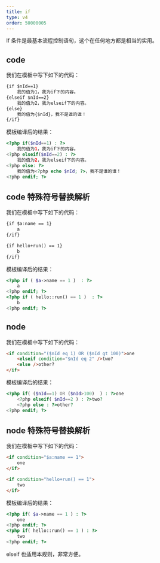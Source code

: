 ```yaml
---
title: if
type: v4
order: 50000005
---
```


If 条件是最基本流程控制语句，这个在任何地方都是相当的实用。

## code

我们在模板中写下如下的代码：

``` html
{if $nId==1}   
    我的值为1，我为if下的内容。   
{elseif $nId==2}   
    我的值为2，我为elseif下的内容。   
{else}   
    我的值为{$nId}，我不是谁的谁！   
{/if}
```

模板编译后的结果：

``` php
<?php if($nId==1) : ?>   
    我的值为1，我为if下的内容。   
<?php elseif($nId==2) : ?>   
    我的值为2，我为elseif下的内容。   
<?php else: ?>   
    我的值为<?php echo $nId; ?>，我不是谁的谁！   
<?php endif; ?>
```

## code 特殊符号替换解析

我们在模板中写下如下的代码：

``` html
{if $a:name == 1}
    a
{/if}

{if hello+run() == 1}
    b
{/if}
```

模板编译后的结果：

``` php
<?php if ( $a->name == 1 )  : ?>
    a
<?php endif; ?>
<?php if ( hello::run() == 1 )  : ?>
    b
<?php endif; ?>
```

## node

我们在模板中写下如下的代码：

``` html
<if condition="($nId eq 1) OR ($nId gt 100)">one
    <elseif condition="$nId eq 2" />two?      
    <else />other?   
</if>
```

模板编译后的结果：

``` php
<?php if( ($nId==1) OR ($nId>100)  ) : ?>one
    <?php elseif( $nId==2 ) : ?>two?      
    <?php else : ?>other?   
<?php endif; ?>
```

## node 特殊符号替换解析

我们在模板中写下如下的代码：

``` html
<if condition="$a:name == 1">
    one
</if>

<if condition="hello+run() == 1">
    two
</if>
```

模板编译后的结果：

``` php
<?php if( $a->name == 1 ) : ?>
    one
<?php endif; ?>
<?php if( hello::run() == 1 ) : ?>
    two
<?php endif; ?>
```

<p class="tip">elseif 也适用本规则，非常方便。</p>
